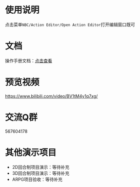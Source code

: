 # 使用说明
点击菜单`NBC/Action Editor/Open Action Editor`打开编辑窗口既可


# 文档
操作手册文档：[点击查看](https://nobug.cn/book/414447506088261)

# 预览视频

https://www.bilibili.com/video/BV1tM4y1q7xg/

# 交流Q群

567604178

# 其他演示项目

- 2D回合制项目演示：等待补充
- 3D回合制项目演示：等待补充
- ARPG项目验收：等待补充